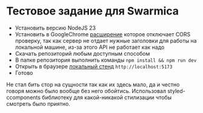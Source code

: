 # Тестовое задание для Swarmica

- Установить версию NodeJS 23
- Установить в GoogleChrome [расширение](https://chromewebstore.google.com/detail/cors-unblock/hadoojkfknbjgoppkecpgamiajljiief) которое отключает CORS проверку, так как сервер не отдает нужные заголовки для работы на локальной машине, из-за этого API не работает как надо
- Скачать репозиторий любым доступным способом
- В папке репозитория выполнить команды `npm install && npm run dev`
- Открыть в браузере [локальный стенд](http://localhost:5173) `http://localhost:5173`
- Готово

Не стал бить стор на сущности так как их здесь мало, да и честно говоря можно было вообще без него обойтись.
Использовал styled-ccomponents библиотеку для какой-никакой стилизации чтобы смотреть было приятно.
